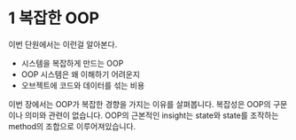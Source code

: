 # 1 복잡한 OOP
이번 단원에서는 이런걸 알아본다.
- 시스템을 복잡하게 만드는 OOP
- OOP 시스템은 왜 이해하기 어려운지
- 오브젝트에 코드와 데이터를 섞는 비용

이번 장에서는 OOP가 복잡한 경향을 가지는 이유를 살펴봅니다.
복잡성은 OOP의 구문이나 의미와 관련이 없습니다.
OOP의 근본적인 insight는 state와 state를 조작하는 method의 조합으로 이루어져있습니다.
